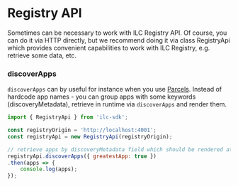 # Registry API

Sometimes can be necessary to work with ILC Registry API.
Of course, you can do it via HTTP directly, but we recommend doing it via class RegistryApi which provides convenient capabilities to work with ILC Registry, e.g. retrieve some data, etc.

### discoverApps
`discoverApps` can by useful for instance when you use [Parcels](https://github.com/namecheap/ilc/blob/1a864a41c7717d2d33156ec5d261d064f92afc63/docs/parcels.md).
Instead of hardcode app names - you can group apps with some keywords (discoveryMetadata), retrieve in runtime via `discoverApps` and render them.

```javascript
import { RegistryApi } from 'ilc-sdk';

const registryOrigin = 'http://localhost:4001';
const registryApi = new RegistryApi(registryOrigin);

// retrieve apps by discoveryMetadata field which should be rendered at some specific place
registryApi.discoverApps({ greatestApp: true })
.then(apps => {
    console.log(apps);
});
```
